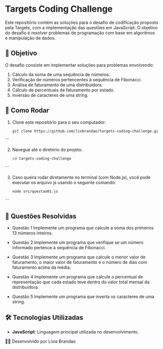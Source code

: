 # Targets Coding Challenge

Este repositório contém as soluções para o desafio de codificação proposto pela Targets, com a implementação das questões em JavaScript. O objetivo do desafio é resolver problemas de programação com base em algoritmos e manipulação de dados.

## 📌 Objetivo

O desafio consiste em implementar soluções para problemas envolvendo:

1. Cálculo da soma de uma sequência de números.
2. Verificação de números pertencentes à sequência de Fibonacci.
3. Análise de faturamento de uma distribuidora.
4. Cálculo de percentuais de faturamento por estado.
5. Inversão de caracteres de uma string.

## 🚀 Como Rodar

1. Clone este repositório para o seu computador:

   ```bash
   git clone https://github.com/livbrandao/targets-coding-challenge.git
  ´´´

2. Navegue até o diretório do projeto:
   
   ```bash
   cd targets-coding-challenge
  ´´´

3. Caso queira rodar diretamente no terminal (com Node.js), você pode executar os arquivo js usando o seguinte comando:

   ```bash
   node src/questao01.js
  ´´´

## 📑 Questões Resolvidas
- Questão 1
Implemente um programa que calcule a soma dos primeiros 13 números inteiros.

- Questão 2
Implemente um programa que verifique se um número informado pertence à sequência de Fibonacci.

- Questão 3
Implemente um programa que calcule o menor valor de faturamento, o maior valor de faturamento e o número de dias com faturamento acima da média.

- Questão 4
Implemente um programa que calcule o percentual de representação que cada estado teve dentro do valor total mensal da distribuidora.

- Questão 5
Implemente um programa que inverta os caracteres de uma string.

## 🛠️ Tecnologias Utilizadas  

- **JavaScript**: Linguagem principal utilizada no desenvolvimento.

🧑‍💻 Desenvolvido por
Livia Brandao
